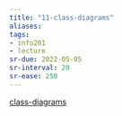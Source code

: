 ```yaml
---
title: "11-class-diagrams"
aliases:
tags: 
- info201
- lecture
sr-due: 2022-05-05
sr-interval: 20
sr-ease: 250
---
```


[class-diagrams](notes/class-diagrams.md)